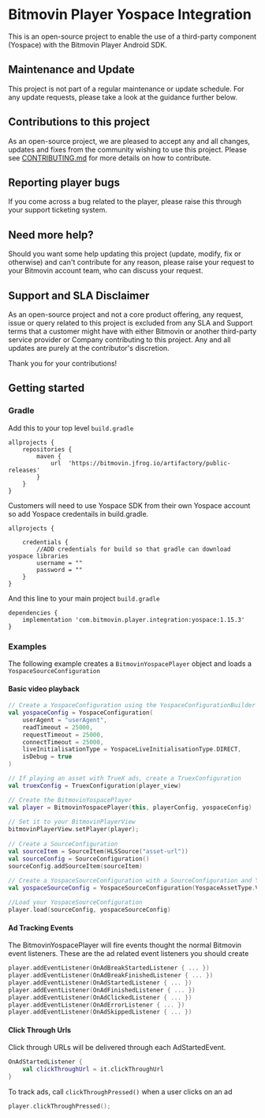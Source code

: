 # Bitmovin Player Yospace Integration

This is an open-source project to enable the use of a third-party component (Yospace) with the Bitmovin Player Android SDK.

## Maintenance and Update

This project is not part of a regular maintenance or update schedule. For any update requests, please take a look at the guidance further below.

## Contributions to this project

As an open-source project, we are pleased to accept any and all changes, updates and fixes from the community wishing to use this project. Please see [CONTRIBUTING.md](CONTRIBUTING.md) for more details on how to contribute.

## Reporting player bugs

If you come across a bug related to the player, please raise this through your support ticketing system.

## Need more help?

Should you want some help updating this project (update, modify, fix or otherwise) and can't contribute for any reason, please raise your request to your Bitmovin account team, who can discuss your request.

## Support and SLA Disclaimer

As an open-source project and not a core product offering, any request, issue or query related to this project is excluded from any SLA and Support terms that a customer might have with either Bitmovin or another third-party service provider or Company contributing to this project. Any and all updates are purely at the contributor's discretion.

Thank you for your contributions!

## Getting started
### Gradle

Add this to your top level `build.gradle`

```
allprojects {
    repositories {
        maven {
            url  'https://bitmovin.jfrog.io/artifactory/public-releases'
        }
    }
}
```

Customers will need to use Yospace SDK from their own Yospace account so add Yospace credentails in build.gradle.
```
allprojects {

    credentials {
        //ADD credentials for build so that gradle can download yospace libraries
        username = ""
        password = ""
    }
}
```


And this line to your main project `build.gradle`

```
dependencies {
    implementation 'com.bitmovin.player.integration:yospace:1.15.3'
}
```

### Examples

The following example creates a `BitmovinYospacePlayer` object and loads a `YospaceSourceConfiguration`

#### Basic video playback 

```kotlin
// Create a YospaceConfiguration using the YospaceConfigurationBuilder
val yospaceConfig = YospaceConfiguration(
    userAgent = "userAgent",
    readTimeout = 25000,
    requestTimeout = 25000,
    connectTimeout = 25000,
    liveInitialisationType = YospaceLiveInitialisationType.DIRECT,
    isDebug = true
)

// If playing an asset with TrueX ads, create a TruexConfiguration
val truexConfig = TruexConfiguration(player_view)

// Create the BitmovinYospacePlayer
val player = BitmovinYospacePlayer(this, playerConfig, yospaceConfig)
    
// Set it to your BitmovinPlayerView
bitmovinPlayerView.setPlayer(player);
    
// Create a SourceConfiguration 
val sourceItem = SourceItem(HLSSource("asset-url"))
val sourceConfig = SourceConfiguration()
sourceConfig.addSourceItem(sourceItem) 
    
// Create a YospaceSourceConfiguration with a SourceConfiguration and YospaceAssetType
val yospaceSourceConfig = YospaceSourceConfiguration(YospaceAssetType.VOD)

//Load your YospaceSourceConfiguration
player.load(sourceConfig, yospaceSourceConfig)
```

#### Ad Tracking Events
The BitmovinYospacePlayer will fire events thought the normal Bitmovin event listeners. These are the ad related event listeners you should create 

```kotlin
player.addEventListener(OnAdBreakStartedListener { ... })
player.addEventListener(OnAdBreakFinishedListener { ... })
player.addEventListener(OnAdStartedListener { ... })
player.addEventListener(OnAdFinishedListener { ... })
player.addEventListener(OnAdClickedListener { ... })
player.addEventListener(OnAdErrorListener { ... })
player.addEventListener(OnAdSkippedListener { ... })
``` 


#### Click Through Urls
Click through URLs will be delivered through each AdStartedEvent.
```kotlin
OnAdStartedListener {
    val clickThroughUrl = it.clickThroughUrl
}
```

To track ads, call `clickThroughPressed()` when a user clicks on an ad
```kotlin
player.clickThroughPressed();
```
